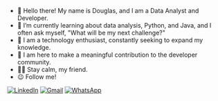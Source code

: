 - 👋 Hello there! My name is Douglas, and I am a Data Analyst and Developer.
- 🌱 I’m currently learning about data analysis, Python, and Java, and I often ask myself, "What will be my next challenge?"
- 🚀 I am a technology enthusiast, constantly seeking to expand my knowledge.
- 🤝 I am here to make a meaningful contribution to the developer community.
- 🧙‍♂️ Stay calm, my friend.
- 😉 Follow me!

[![LinkedIn](https://img.shields.io/badge/LinkedIn-0077B5?style=for-the-badge&logo=linkedin&logoColor=white)](https://www.linkedin.com/in/douglas-sena-4998b0280/)
[![Gmail](https://img.shields.io/badge/Gmail-333333?style=for-the-badge&logo=gmail&logoColor=red)](mailto:douglas0918sena@outlook.com)
[![WhatsApp](https://img.shields.io/badge/WhatsApp-25D366?style=for-the-badge&logo=whatsapp&logoColor=white)](https://wa.me/+5511983353274)



<!---
DouglasSena258/DouglasSena258 is a ✨ special ✨ repository because its `README.md` (this file) appears on your GitHub profile.
You can click the Preview link to take a look at your changes.
--->

